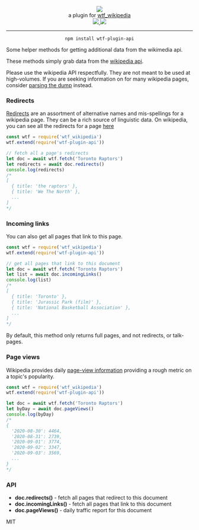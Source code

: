 <div align="center">
  <img src="https://cloud.githubusercontent.com/assets/399657/23590290/ede73772-01aa-11e7-8915-181ef21027bc.png" />

  <div>a plugin for <a href="https://github.com/spencermountain/wtf_wikipedia/">wtf_wikipedia</a></div>
  
  <!-- npm version -->
  <a href="https://npmjs.org/package/wtf-plugin-api">
    <img src="https://img.shields.io/npm/v/wtf-plugin-image.svg?style=flat-square" />
  </a>
  
  <!-- file size -->
  <a href="https://unpkg.com/wtf-plugin-markdown/builds/wtf-plugin-api.min.js">
    <img src="https://badge-size.herokuapp.com/spencermountain/wtf-plugin-api/master/builds/wtf-plugin-api.min.js" />
  </a>
   <hr/>
</div>

<div align="center">
  <code>npm install wtf-plugin-api</code>
</div>

Some helper methods for getting additional data from the wikimedia api.

These methods simply grab data from the [wikipedia api](https://www.mediawiki.org/wiki/API:Main_page). 

Please use the wikipedia API respectfully. They are not meant to be used at high-volumes.
If you are seeking information on for many wikipedia pages, consider [parsing the dump](https://github.com/spencermountain/dumpster-dive/) instead.

### Redirects
[Redirects](https://en.wikipedia.org/wiki/Wikipedia:Redirect) are an assortment of alternative names and mis-spellings for a wikipedia page.
They can be a rich source of linguistic data. On wikipedia, you can see all the redirects for a page [here](https://en.wikipedia.org/w/index.php?title=Special%3AWhatLinksHere&hidetrans=1&hidelinks=1&target=Toronto+Raptors&namespace=)

```js
const wtf = require('wtf_wikipedia')
wtf.extend(require('wtf-plugin-api'))

// fetch all a page's redirects
let doc = await wtf.fetch('Toronto Raptors')
let redirects = await doc.redirects()
console.log(redirects)
/*
[
  { title: 'the raptors' },
  { title: 'We The North' },
  ...
]
*/

```

### Incoming links
You can also get all pages that link to this page.
```js
const wtf = require('wtf_wikipedia')
wtf.extend(require('wtf-plugin-api'))

// get all pages that link to this document
let doc = await wtf.fetch('Toronto Raptors')
let list = await doc.incomingLinks()
console.log(list)
/*
[
  { title: 'Toronto' },
  { title: 'Jurassic Park (film)' },
  { title: 'National Basketball Association' },
  ...
]
*/
```
By default, this method only returns full pages, and not redirects, or talk-pages.


### Page views
Wikipedia provides daily [page-view information](https://www.mediawiki.org/w/api.php?action=help&modules=query%2Bpageviews) providing a rough metric on a topic's popularity.
```js
const wtf = require('wtf_wikipedia')
wtf.extend(require('wtf-plugin-api'))

let doc = await wtf.fetch('Toronto Raptors')
let byDay = await doc.pageViews()
console.log(byDay)
/*
{
  '2020-08-30': 4464,
  '2020-08-31': 2739,
  '2020-09-01': 3774,
  '2020-09-02': 3347,
  '2020-09-03': 3569,
  ...
}
*/
```

### API

* **doc.redirects()** - fetch all pages that redirect to this document
* **doc.incomingLinks()** - fetch all pages that link to this document
* **doc.pageViews()** - daily traffic report for this document



MIT
